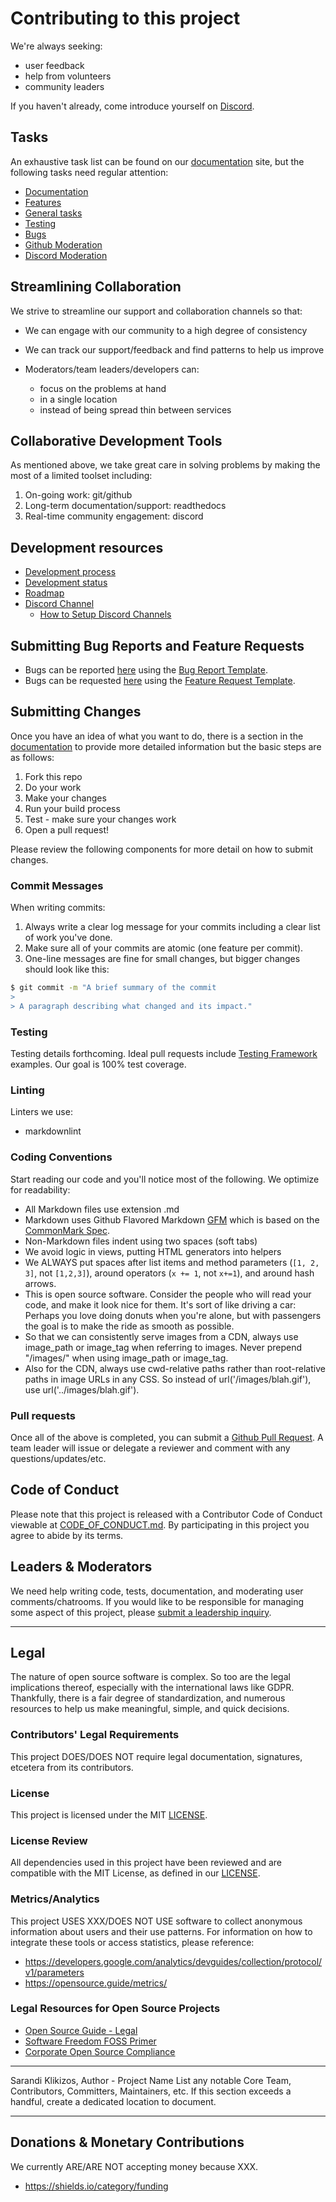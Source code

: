 # Contributing to this project

We're always seeking:

* user feedback
* help from  volunteers
* community leaders

If you haven't already, come introduce yourself on [Discord].

## Tasks

An exhaustive task list can be found on our [documentation] site, but the
following tasks need regular attention:

* [Documentation]
* [Features]
* [General tasks]
* [Testing]
* [Bugs]
* [Github Moderation]
* [Discord Moderation]

## Streamlining Collaboration

We strive to streamline our support and collaboration channels so that:

* We can engage with our community to a high degree of consistency
* We can track our support/feedback and find patterns to help us improve
* Moderators/team leaders/developers can:

  * focus on the problems at hand
  * in a single location
  * instead of being spread thin between services

## Collaborative Development Tools
<!-- (provide linked reasoning for each) -->
As mentioned above, we take great care in solving problems by making the most of
a limited toolset including:

1. On-going work: git/github
1. Long-term documentation/support: readthedocs
1. Real-time community engagement: discord

## Development resources

<!-- (link directly to each resource on github/services above) -->
* [Development process]
* [Development status]
* [Roadmap]
* [Discord Channel][Discord]
  * [How to Setup Discord Channels](https://support.discordapp.com/hc/en-us/articles/115001580171-Channel-Categories-101)

<!--
  * [OpenGovernment for Developers](http://opengovernment.org/pages/developer)
    tells you where we are,
  * [Our roadmap](http://opengovernment.org/pages/wish-list) is the 10k foot
    view of where we're going, and
  * [Pivotal Tracker](http://pivotaltracker.com/projects/64842) is our
    day-to-day project management space.
  * Mailing list: Join our [developer
    list](http://groups.google.com/group/opengovernment/)
  * Bugs?
    [Lighthouse](https://participatorypolitics.lighthouseapp.com/projects/
    47665-opengovernment/overview)
    is where to report them
  * IRC: chat.freenode.net channel
    [#opengovernment](irc://chat.freenode.net/opengovernment). We're usually
    there during business hours.
-->

<!--
We have a handful of Cucumber features, but most of our testbed consists of
RSpec examples. Please write RSpec examples for new code you create. -->

## Submitting Bug Reports and Feature Requests

* Bugs can be reported [here][Bugs] using the [Bug Report Template].
* Bugs can be requested [here][Features] using the [Feature Request Template].

## Submitting Changes

<!--(from here: https://github.com/stephencelis/ghi)-->
Once you have an idea of what you want to do, there is a section in the
[documentation] to provide more detailed information but the basic steps are as
follows:

1. Fork this repo
1. Do your work
1. Make your changes
1. Run your build process
1. Test - make sure your changes work
1. Open a pull request!

 Please review the following components for more detail on how to submit changes.

### Commit Messages

When writing commits:

1. Always write a clear log message for your commits including a clear list of
   work you've done.
1. Make sure all of your commits are atomic (one feature per commit).
1. One-line messages are fine for small changes, but bigger changes should look
   like this:

```BASH
$ git commit -m "A brief summary of the commit
>
> A paragraph describing what changed and its impact."
```

### Testing

Testing details forthcoming. Ideal pull requests include [Testing Framework]
examples. Our goal is 100% test coverage.

### Linting

Linters we use:

* markdownlint

### Coding Conventions

Start reading our code and you'll notice most of the following. We optimize for readability:

* All Markdown files use extension .md
* Markdown uses Github Flavored Markdown [GFM] which is based on the [CommonMark
  Spec].
* Non-Markdown files indent using two spaces (soft tabs)
* We avoid logic in views, putting HTML generators into helpers
* We ALWAYS put spaces after list items and method parameters (`[1, 2, 3]`,
  not `[1,2,3]`), around operators (`x += 1`, not `x+=1`), and around hash
  arrows.
* This is open source software. Consider the people who will read your code,
  and make it look nice for them. It's sort of like driving a car: Perhaps you
  love doing donuts when you're alone, but with passengers the goal is to make
  the ride as smooth as possible.
* So that we can consistently serve images from a CDN, always use image_path
  or image_tag when referring to images. Never prepend "/images/" when using
  image_path or image_tag.
* Also for the CDN, always use cwd-relative paths rather than root-relative
  paths in image URLs in any CSS. So instead of url('/images/blah.gif'), use
  url('../images/blah.gif').

### Pull requests

Once all of the above is completed, you can submit a [Github Pull
Request](http://help.github.com/pull-requests/). A team leader will issue or
delegate a reviewer and comment with any questions/updates/etc.

## Code of Conduct

Please note that this project is released with a Contributor Code of Conduct
viewable at [CODE_OF_CONDUCT.md]. By participating in this project you agree to
abide by its terms.

## Leaders & Moderators

We need help writing code, tests, documentation, and moderating user
comments/chatrooms. If you would like to be responsible for managing some aspect
of this project, please  [submit a leadership inquiry].

***

## Legal

The nature of open source software is complex. So too are the legal implications
thereof, especially with the international laws like GDPR. Thankfully, there is
a fair degree of standardization, and numerous resources to help us make
meaningful, simple, and quick decisions.

### Contributors' Legal Requirements

This project DOES/DOES NOT require legal documentation, signatures, etcetera
from its contributors.

### License

This project is licensed under the MIT [LICENSE].

### License Review

All dependencies used in this project have been reviewed and are compatible with
the MIT License, as defined in our [LICENSE].

### Metrics/Analytics

This project USES XXX/DOES NOT USE software to collect anonymous information
about users and their use patterns. For information on how to integrate these
tools or access statistics, please reference:

* <https://developers.google.com/analytics/devguides/collection/protocol/v1/parameters>
* <https://opensource.guide/metrics/>

### Legal Resources for Open Source Projects

* [Open Source Guide - Legal]
* [Software Freedom FOSS Primer]
* [Corporate Open Source Compliance]

***

Sarandi Klikizos, Author - Project Name List any notable Core Team,
Contributors, Committers, Maintainers, etc. If this section exceeds a handful,
create a dedicated location to document.

***

## Donations & Monetary Contributions

We currently ARE/ARE NOT accepting money because XXX.

* https://shields.io/category/funding

[Bug Report Template]: .github/ISSUE_TEMPLATE/bug_report.md

[Bugs]: https://github.com/user/repo/issues?q=is%3Aissue+is%3Aopen+label%3Abug

[CODE_OF_CONDUCT.md]: CODE_OF_CONDUCT.md

[CommonMark Spec]: http://spec.commonmark.org/

[Corporate Open Source Compliance]: https://www.linuxfoundation.org/blog/2015/06/why-companies-that-use-open-source-need-a-compliance-program/

[Development process]: readthedocs.com/user/repo/development-process

[Development status]: readthedocs.com/user/repo/development-status

[Discord]: [discordapp.com/channels/###/]

[Discord Moderation]: readthedocs.com/user/repo/moderation-discord

[Documentation]: readthedocs.com/user/repo

[Feature Request Template]: .github/ISSUE_TEMPLATE/feature_request.md

[Features]: https://github.com/user/repo/issues?q=is%3Aissue+is%3Aopen+label%3Afeature

[General tasks]: https://github.com/user/repo/issues?q=is%3Aissue+is%3Aopen+label%3Atask

[GFM]: https://github.github.com/gfm/

[Github Moderation]: readthedocs.com/user/repo/moderation-github

[GitHub Pull Request]: https://github.com/my/project/pull/new/master

[LICENSE]: LICENSE

[LICENSE.md]: LICENSE

[Open Source Guide]: https://opensource.guide/

[Open Source Guide - Legal]: https://opensource.guide/legal/

[Roadmap]: readthedocs.com/user/repo/roadmap

[Software Freedom FOSS Primer]: https://www.softwarefreedom.org/resources/2008/foss-primer.html

[submit a leadership inquiry]: readthedocs.com/user/repo/leadership

[Testing]: readthedocs.com/user/repo/testing

[Testing Framework]: https://jestjs.io/
